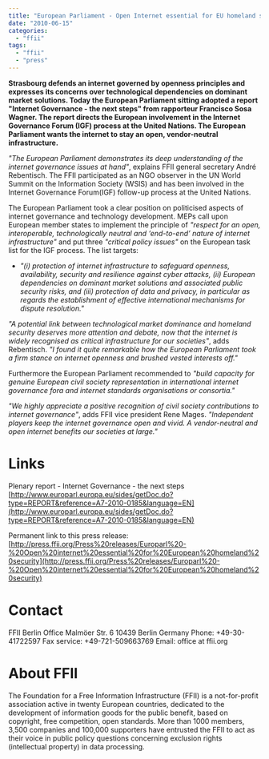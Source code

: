 ```yaml
---
title: "European Parliament - Open Internet essential for EU homeland security"
date: "2010-06-15"
categories: 
  - "ffii"
tags: 
  - "ffii"
  - "press"
---
```


**Strasbourg defends an internet governed by openness principles and expresses its concerns over technological dependencies on dominant market solutions. Today the European Parliament sitting adopted a report "Internet Governance - the next steps" from rapporteur Francisco Sosa Wagner. The report directs the European involvement in the Internet Governance Forum (IGF) process at the United Nations. The European Parliament wants the internet to stay an open, vendor-neutral infrastructure.**

_"The European Parliament demonstrates its deep understanding of the internet governance issues at hand"_, explains FFII general secretary André Rebentisch. The FFII participated as an NGO observer in the UN World Summit on the Information Society (WSIS) and has been involved in the Internet Governance Forum(IGF) follow-up process at the United Nations.

The European Parliament took a clear position on politicised aspects of internet governance and technology development. MEPs call upon European member states to implement the principle of _"respect for an open, interoperable, technologically neutral and ‘end-to-end’ nature of internet infrastructure"_ and put three _"critical policy issues"_ on the European task list for the IGF process. The list targets:

- _"(i) protection of internet infrastructure to safeguard openness, availability, security and resilience against cyber attacks,_ _(ii) European dependencies on dominant market solutions and associated public security risks, and_ _(iii) protection of data and privacy, in particular as regards the establishment of effective international mechanisms for dispute resolution."_
    

_"A potential link between technological market dominance and homeland security deserves more attention and debate, now that the internet is widely recognised as critical infrastructure for our societies"_, adds Rebentisch. _"I found it quite remarkable how the European Parliament took a firm stance on internet openness and brushed vested interests off."_

Furthermore the European Parliament recommended to _"build capacity for genuine European civil society representation in international internet governance fora and internet standards organisations or consortia."_

_"We highly appreciate a positive recognition of civil society contributions to internet governance"_, adds FFII vice president Rene Mages. _"Independent players keep the internet governance open and vivid. A vendor-neutral and open internet benefits our societies at large."_

# Links

Plenary report - Internet Governance - the next steps [http://www.europarl.europa.eu/sides/getDoc.do?type=REPORT&reference=A7-2010-0185&language=EN](http://www.europarl.europa.eu/sides/getDoc.do?type=REPORT&reference=A7-2010-0185&language=EN)

Permanent link to this press release: [http://press.ffii.org/Press%20releases/Europarl%20-%20Open%20internet%20essential%20for%20European%20homeland%20security](http://press.ffii.org/Press%20releases/Europarl%20-%20Open%20internet%20essential%20for%20European%20homeland%20security)

# Contact

FFII Berlin Office Malmöer Str. 6 10439 Berlin Germany Phone: +49-30-41722597 Fax service: +49-721-509663769 Email: office at ffii.org

# About FFII

The Foundation for a Free Information Infrastructure (FFII) is a not-for-profit association active in twenty European countries, dedicated to the development of information goods for the public benefit, based on copyright, free competition, open standards. More than 1000 members, 3,500 companies and 100,000 supporters have entrusted the FFII to act as their voice in public policy questions concerning exclusion rights (intellectual property) in data processing.
